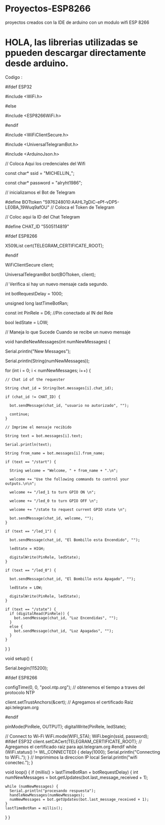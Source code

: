 # Proyectos-ESP8266
proyectos creados con la IDE de arduino con un modulo wifi ESP 8266 

# HOLA, las librerias utilizadas se ppueden descargar directamente desde arduino.


Codigo : 


#ifdef ESP32

#include <WiFi.h>

#else

#include <ESP8266WiFi.h>

#endif

#include <WiFiClientSecure.h>

#include <UniversalTelegramBot.h>

#include <ArduinoJson.h>


// Coloca Aqui los credenciales del Wifi

const char* ssid = "MICHELLIN_";

const char* password = "alryht1986";

// inicializamos el Bot de Telegram

#define BOTtoken "5976248010:AAHL7gDiC-ePf-vDP5-LE0BA_19Wuq9afOU"  // Coloca el Token de Telegram


// Coloc aqui la ID del Chat Telegram

#define CHAT_ID "5505114819"

#ifdef ESP8266

X509List cert(TELEGRAM_CERTIFICATE_ROOT);

#endif

WiFiClientSecure client;

UniversalTelegramBot bot(BOTtoken, client);

// Verifica si hay un nuevo mensaje cada segundo.

int botRequestDelay = 1000;

unsigned long lastTimeBotRan;

const int PinRele = D6; //Pin conectado al IN del Rele

bool ledState = LOW;

// Maneja lo que Sucede Cuando se recibe un nuevo mensaje

void handleNewMessages(int numNewMessages) {

  Serial.println("New Messages");
  
  Serial.println(String(numNewMessages));

  for (int i = 0; i < numNewMessages; i++) {
  
    // Chat id of the requester
    
    String chat_id = String(bot.messages[i].chat_id);
    
    if (chat_id != CHAT_ID) {
    
      bot.sendMessage(chat_id, "usuario no autorizado", "");
      
      continue;
    }

    // Imprime el mensaje recibido
    
    String text = bot.messages[i].text;
    
    Serial.println(text);

    String from_name = bot.messages[i].from_name;

    if (text == "/start") {
    
      String welcome = "Welcome, " + from_name + ".\n";
      
      welcome += "Use the following commands to control your outputs.\n\n";
      
      welcome += "/led_1 to turn GPIO ON \n";
      
      welcome += "/led_0 to turn GPIO OFF \n";
      
      welcome += "/state to request current GPIO state \n";
      
      bot.sendMessage(chat_id, welcome, "");
    }

    if (text == "/led_1") {
    
      bot.sendMessage(chat_id, "El Bombillo esta Encendido", "");
      
      ledState = HIGH;
      
      digitalWrite(PinRele, ledState);
    }

    if (text == "/led_0") {
    
      bot.sendMessage(chat_id, "El Bombillo esta Apagado", "");
      
      ledState = LOW;

      digitalWrite(PinRele, ledState);
    }

    if (text == "/state") {
      if (digitalRead(PinRele)) {
        bot.sendMessage(chat_id, "Luz Encendidas", "");
      }
      else {
        bot.sendMessage(chat_id, "Luz Apagadas", "");
      }
    }
  }
}

void setup() {

  Serial.begin(115200);

#ifdef ESP8266

  configTime(0, 0, "pool.ntp.org");      // obtenemos el tiempo a traves del protocolo NTP
  
  client.setTrustAnchors(&cert); // Agregamos el certificado Raiz api.telegram.org
  
#endif

  pinMode(PinRele, OUTPUT);
  digitalWrite(PinRele, ledState);

  // Connect to Wi-Fi
  WiFi.mode(WIFI_STA);
  WiFi.begin(ssid, password);
#ifdef ESP32
  client.setCACert(TELEGRAM_CERTIFICATE_ROOT); // Agregamos el certificado raiz para api.telegram.org
#endif
  while (WiFi.status() != WL_CONNECTED) {
    delay(1000);
    Serial.println("Connecting to WiFi..");
  }
  // Imprimimos la direccion IP local
  Serial.println("wifi conectec.");
}

void loop() {
  if (millis() > lastTimeBotRan + botRequestDelay)  {
    int numNewMessages = bot.getUpdates(bot.last_message_received + 1);

    while (numNewMessages) {
      Serial.println("procesando respuesta");
      handleNewMessages(numNewMessages);
      numNewMessages = bot.getUpdates(bot.last_message_received + 1);
    }
    lastTimeBotRan = millis();
  }
}
